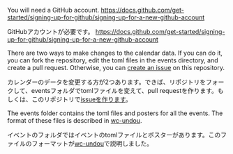 You will need a GitHub account. https://docs.github.com/get-started/signing-up-for-github/signing-up-for-a-new-github-account

GitHubアカウントが必要です。 https://docs.github.com/get-started/signing-up-for-github/signing-up-for-a-new-github-account

There are two ways to make changes to the calendar data. If you can do it, you can fork the repository, edit the toml files in the events directory, and create a pull request. Otherwise, you can [create an issue] on this repository.

カレンダーのデータを変更する方が2つあります。できば、リポジトリをフォークして、eventsフォルダでtomlファイルを変えて、pull requestを作ります。もしくは、このリポジトリで[issueを作ります][create an issue]。

[create an issue]: https://github.com/nil-vr/wc-undou/issues/new/choose

The events folder contains the toml files and posters for all the events. The format of these files is described in [wc-undou][wc-undou-events].

イベントのフォルダではイベントのtomlファイルとポスターがあります。このファイルのフォーマットが[wc-undou][wc-undou-events]で説明しました。

[wc-undou-events]: https://github.com/nil-vr/wc-compiler/blob/main/README.md#events
